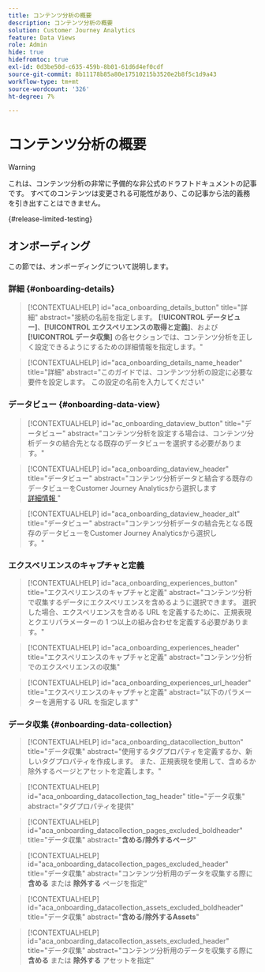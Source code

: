 ```yaml
---
title: コンテンツ分析の概要
description: コンテンツ分析の概要
solution: Customer Journey Analytics
feature: Data Views
role: Admin
hide: true
hidefromtoc: true
exl-id: 0d3be50d-c635-459b-8b01-61d6d4ef0cdf
source-git-commit: 8b11178b85a80e17510215b3520e2b8f5c1d9a43
workflow-type: tm+mt
source-wordcount: '326'
ht-degree: 7%

---
```


# コンテンツ分析の概要

<!-- 
This is a placeholder article for upcoming Content Analytics documentation. Currently used to set up contextual help entries for developer working on onboarding UI and workspace UI 
-->

>[!WARNING]
>
>これは、コンテンツ分析の非常に予備的な非公式のドラフトドキュメントの記事です。 すべてのコンテンツは変更される可能性があり、この記事から法的義務を引き出すことはできません。
>

{#release-limited-testing}


## オンボーディング

この節では、オンボーディングについて説明します。

### 詳細 {#onboarding-details}

<!-- markdownlint-disable MD034 -->

>[!CONTEXTUALHELP]
>id="aca_onboarding_details_button"
>title="詳細"
>abstract="接続の名前を指定します。 **[!UICONTROL データビュー]**、**[!UICONTROL エクスペリエンスの取得と定義]**、および **[!UICONTROL データ収集]** の各セクションでは、コンテンツ分析を正しく設定できるようにするための詳細情報を指定します。"

>[!CONTEXTUALHELP]
>id="aca_onboarding_details_name_header"
>title="詳細"
>abstract="このガイドでは、コンテンツ分析の設定に必要な要件を設定します。 この設定の名前を入力してください"

<!-- markdownlint-enable MD034 -->


### データビュー {#onboarding-data-view}

<!-- markdownlint-disable MD034 -->

>[!CONTEXTUALHELP]
>id="ac_onboarding_dataview_button"
>title="データビュー"
>abstract="コンテンツ分析を設定する場合は、コンテンツ分析データの結合先となる既存のデータビューを選択する必要があります。"

>[!CONTEXTUALHELP]
>id="aca_onboarding_dataview_header"
>title="データビュー"
>abstract="コンテンツ分析データと結合する既存のデータビューをCustomer Journey Analyticsから選択します <br/>[ 詳細情報 ](/help/data-views/data-views.md)"

>[!CONTEXTUALHELP]
>id="aca_onboarding_dataview_header_alt"
>title="データビュー"
>abstract="コンテンツ分析データの結合先となる既存のデータビューをCustomer Journey Analyticsから選択し <br/> す。"

<!-- markdownlint-enable MD034 -->


### エクスペリエンスのキャプチャと定義

<!-- markdownlint-disable MD034 -->

>[!CONTEXTUALHELP]
>id="aca_onboarding_experiences_button"
>title="エクスペリエンスのキャプチャと定義"
>abstract="コンテンツ分析で収集するデータにエクスペリエンスを含めるように選択できます。 選択した場合、エクスペリエンスを含める URL を定義するために、正規表現とクエリパラメーターの 1 つ以上の組み合わせを定義する必要があります。"

>[!CONTEXTUALHELP]
>id="aca_onboarding_experiences_header"
>title="エクスペリエンスのキャプチャと定義"
>abstract="コンテンツ分析でのエクスペリエンスの収集"

>[!CONTEXTUALHELP]
>id="aca_onboarding_experiences_url_header"
>title="エクスペリエンスのキャプチャと定義"
>abstract="以下のパラメーターを適用する URL を指定します"

<!-- markdownlint-enable MD034 -->


### データ収集 {#onboarding-data-collection}

<!-- markdownlint-disable MD034 -->

>[!CONTEXTUALHELP]
>id="aca_onboarding_datacollection_button"
>title="データ収集"
>abstract="使用するタグプロパティを定義するか、新しいタグプロパティを作成します。 また、正規表現を使用して、含めるか除外するページとアセットを定義します。"

>[!CONTEXTUALHELP]
>id="aca_onboarding_datacollection_tag_header"
>title="データ収集"
>abstract="タグプロパティを提供"

>[!CONTEXTUALHELP]
>id="aca_onboarding_datacollection_pages_excluded_boldheader"
>title="データ収集"
>abstract="**含める/除外するページ**"

>[!CONTEXTUALHELP]
>id="aca_onboarding_datacollection_pages_excluded_header"
>title="データ収集"
>abstract="コンテンツ分析用のデータを収集する際に **含める** または **除外する** ページを指定"

>[!CONTEXTUALHELP]
>id="aca_onboarding_datacollection_assets_excluded_boldheader"
>title="データ収集"
>abstract="**含める/除外するAssets**"

>[!CONTEXTUALHELP]
>id="aca_onboarding_datacollection_assets_excluded_header"
>title="データ収集"
>abstract="コンテンツ分析用のデータを収集する際に **含める** または **除外する** アセットを指定"


<!-- markdownlint-enable MD034 -->
